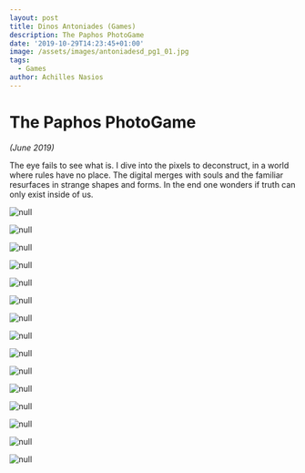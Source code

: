 ```yaml
---
layout: post
title: Dinos Antoniades (Games)
description: The Paphos PhotoGame
date: '2019-10-29T14:23:45+01:00'
image: /assets/images/antoniadesd_pg1_01.jpg
tags:
  - Games
author: Achilles Nasios
---
```

# The Paphos PhotoGame

_(June 2019)_

The eye fails to see what is. I dive into the pixels to deconstruct, in a world where rules have no place. The digital merges with souls and the familiar resurfaces in strange shapes and forms. In the end one wonders if truth can only exist inside of us.

![null](/assets/images/antoniadesd_pg1_01.jpg)

![null](/assets/images/antoniadesd_pg1_02.jpg)

![null](/assets/images/antoniadesd_pg1_03.jpg)

![null](/assets/images/antoniadesd_pg1_04.jpg)

![null](/assets/images/antoniadesd_pg1_05.jpg)

![null](/assets/images/antoniadesd_pg1_06.jpg)

![null](/assets/images/antoniadesd_pg1_07.jpg)

![null](/assets/images/antoniadesd_pg1_08.jpg)

![null](/assets/images/antoniadesd_pg1_09.jpg)

![null](/assets/images/antoniadesd_pg1_10.jpg)

![null](/assets/images/antoniadesd_pg1_11.jpg)

![null](/assets/images/antoniadesd_pg1_12.jpg)

![null](/assets/images/antoniadesd_pg1_13.jpg)

![null](/assets/images/antoniadesd_pg1_14.jpg)

![null](/assets/images/antoniadesd_pg1_15.jpg)

